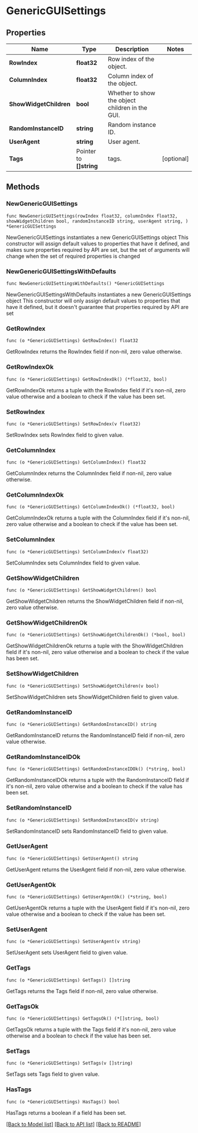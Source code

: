 # GenericGUISettings

## Properties

Name | Type | Description | Notes
------------ | ------------- | ------------- | -------------
**RowIndex** | **float32** | Row index of the object. | 
**ColumnIndex** | **float32** | Column index of the object. | 
**ShowWidgetChildren** | **bool** | Whether to show the object children in the GUI. | 
**RandomInstanceID** | **string** | Random instance ID. | 
**UserAgent** | **string** | User agent. | 
**Tags** | Pointer to **[]string** | tags. | [optional] 

## Methods

### NewGenericGUISettings

`func NewGenericGUISettings(rowIndex float32, columnIndex float32, showWidgetChildren bool, randomInstanceID string, userAgent string, ) *GenericGUISettings`

NewGenericGUISettings instantiates a new GenericGUISettings object
This constructor will assign default values to properties that have it defined,
and makes sure properties required by API are set, but the set of arguments
will change when the set of required properties is changed

### NewGenericGUISettingsWithDefaults

`func NewGenericGUISettingsWithDefaults() *GenericGUISettings`

NewGenericGUISettingsWithDefaults instantiates a new GenericGUISettings object
This constructor will only assign default values to properties that have it defined,
but it doesn't guarantee that properties required by API are set

### GetRowIndex

`func (o *GenericGUISettings) GetRowIndex() float32`

GetRowIndex returns the RowIndex field if non-nil, zero value otherwise.

### GetRowIndexOk

`func (o *GenericGUISettings) GetRowIndexOk() (*float32, bool)`

GetRowIndexOk returns a tuple with the RowIndex field if it's non-nil, zero value otherwise
and a boolean to check if the value has been set.

### SetRowIndex

`func (o *GenericGUISettings) SetRowIndex(v float32)`

SetRowIndex sets RowIndex field to given value.


### GetColumnIndex

`func (o *GenericGUISettings) GetColumnIndex() float32`

GetColumnIndex returns the ColumnIndex field if non-nil, zero value otherwise.

### GetColumnIndexOk

`func (o *GenericGUISettings) GetColumnIndexOk() (*float32, bool)`

GetColumnIndexOk returns a tuple with the ColumnIndex field if it's non-nil, zero value otherwise
and a boolean to check if the value has been set.

### SetColumnIndex

`func (o *GenericGUISettings) SetColumnIndex(v float32)`

SetColumnIndex sets ColumnIndex field to given value.


### GetShowWidgetChildren

`func (o *GenericGUISettings) GetShowWidgetChildren() bool`

GetShowWidgetChildren returns the ShowWidgetChildren field if non-nil, zero value otherwise.

### GetShowWidgetChildrenOk

`func (o *GenericGUISettings) GetShowWidgetChildrenOk() (*bool, bool)`

GetShowWidgetChildrenOk returns a tuple with the ShowWidgetChildren field if it's non-nil, zero value otherwise
and a boolean to check if the value has been set.

### SetShowWidgetChildren

`func (o *GenericGUISettings) SetShowWidgetChildren(v bool)`

SetShowWidgetChildren sets ShowWidgetChildren field to given value.


### GetRandomInstanceID

`func (o *GenericGUISettings) GetRandomInstanceID() string`

GetRandomInstanceID returns the RandomInstanceID field if non-nil, zero value otherwise.

### GetRandomInstanceIDOk

`func (o *GenericGUISettings) GetRandomInstanceIDOk() (*string, bool)`

GetRandomInstanceIDOk returns a tuple with the RandomInstanceID field if it's non-nil, zero value otherwise
and a boolean to check if the value has been set.

### SetRandomInstanceID

`func (o *GenericGUISettings) SetRandomInstanceID(v string)`

SetRandomInstanceID sets RandomInstanceID field to given value.


### GetUserAgent

`func (o *GenericGUISettings) GetUserAgent() string`

GetUserAgent returns the UserAgent field if non-nil, zero value otherwise.

### GetUserAgentOk

`func (o *GenericGUISettings) GetUserAgentOk() (*string, bool)`

GetUserAgentOk returns a tuple with the UserAgent field if it's non-nil, zero value otherwise
and a boolean to check if the value has been set.

### SetUserAgent

`func (o *GenericGUISettings) SetUserAgent(v string)`

SetUserAgent sets UserAgent field to given value.


### GetTags

`func (o *GenericGUISettings) GetTags() []string`

GetTags returns the Tags field if non-nil, zero value otherwise.

### GetTagsOk

`func (o *GenericGUISettings) GetTagsOk() (*[]string, bool)`

GetTagsOk returns a tuple with the Tags field if it's non-nil, zero value otherwise
and a boolean to check if the value has been set.

### SetTags

`func (o *GenericGUISettings) SetTags(v []string)`

SetTags sets Tags field to given value.

### HasTags

`func (o *GenericGUISettings) HasTags() bool`

HasTags returns a boolean if a field has been set.


[[Back to Model list]](../README.md#documentation-for-models) [[Back to API list]](../README.md#documentation-for-api-endpoints) [[Back to README]](../README.md)


